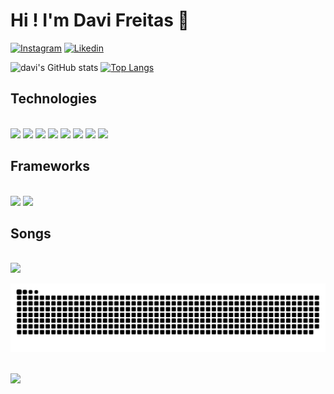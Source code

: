 # Hi ! I'm Davi Freitas  🖖
[![Instagram](https://img.shields.io/badge/Instagram-E4405F?style=for-the-badge&logo=instagram&logoColor=white)](https://www.instagram.com/ps.davifreitas/)
[![Likedin](https://img.shields.io/badge/LinkedIn-0077B5?style=for-the-badge&logo=linkedin&logoColor=white)](https://www.linkedin.com/in/davi-freitas-942417215/)

![davi's GitHub stats](https://github-readme-stats.vercel.app/api?username=daviifreitas&show_icons=true&theme=radical)
[![Top Langs](https://github-readme-stats.vercel.app/api/top-langs/?username=daviifreitas&layout=compact&theme=radical)](https://github.com/daviifreitas/github-readme-stats)

## Technologies 


<div style = "display : inline_block"><br/>
    <img align= "center alt="html5  src="https://img.shields.io/badge/C-00599C?style=for-the-badge&logo=c&logoColor=white"/>
    <img align= "center alt="html5  src="https://img.shields.io/badge/C%23-239120?style=for-the-badge&logo=c-sharp&logoColor=white">
    <img align= "center alt="html5  src="https://img.shields.io/badge/Python-14354C?style=for-the-badge&logo=python&logoColor=white"/>
    <img align= "center alt="html5  src="https://img.shields.io/badge/Java-ED8B00?style=for-the-badge&logo=java&logoColor=white"/>
    <img align= "center alt="html5  src="https://img.shields.io/badge/MySQL-00000F?style=for-the-badge&logo=mysql&logoColor=white"/>
    <img align= "center alt="html5  src="https://img.shields.io/badge/PostgreSQL-316192?style=for-the-badge&logo=postgresql&logoColor=white">
    <img align= "center alt="html5  src="https://img.shields.io/badge/Ubuntu-E95420?style=for-the-badge&logo=ubuntu&logoColor=white">
    <img align= "center alt=" html5 src="https://img.shields.io/badge/Markdown-000000?style=for-the-badge&logo=markdown&logoColor=white">
    
    
 </div>

 ## Frameworks 
 <div style = "display : inline_block"><br/>
    <img align = "center alt= "html5 src= "https://img.shields.io/badge/Hibernate-59666C?style=for-the-badge&logo=Hibernate&logoColor=white"/>
    <img align = "center alt= "html5 src= "https://img.shields.io/badge/Spring-6DB33F?style=for-the-badge&logo=spring&logoColor=white"/>
 </div>

 ## Songs
 <div style = "display : inline_block"><br/>
    <a href="https://open.spotify.com/playlist/0vvXsWCC9xrXsKd4FyS8kM?si=8bcd653a628742a1">
    <img align= "center alt="html5  src="https://img.shields.io/badge/Spotify-1ED760?&style=for-the-badge&logo=spotify&logoColor=white">
    </a>
 </div>


![Snake animation](https://github.com/ellen2121/ellen2121/blob/output/github-contribution-grid-snake.svg)

 <div style = "display : inline_block"><br/>
    <img align= "center alt="html5  src="http://ForTheBadge.com/images/badges/built-with-swag.svg
">
 </div>
